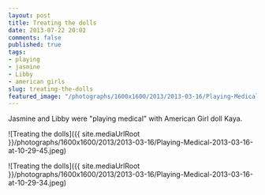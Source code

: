 ```yaml
---
layout: post
title: Treating the dolls
date: 2013-07-22 20:02
comments: false
published: true
tags:
- playing
- jasmine
- Libby
- american girls
slug: treating-the-dolls
featured_image: "/photographs/1600x1600/2013/2013-03-16/Playing-Medical-2013-03-16-at-10-29-45.jpeg"
---
```

Jasmine and Libby were "playing medical" with American Girl doll Kaya.


![Treating the dolls]({{ site.mediaUrlRoot }}/photographs/1600x1600/2013/2013-03-16/Playing-Medical-2013-03-16-at-10-29-45.jpeg)


![Treating the dolls]({{ site.mediaUrlRoot }}/photographs/1600x1600/2013/2013-03-16/Playing-Medical-2013-03-16-at-10-29-34.jpeg)
